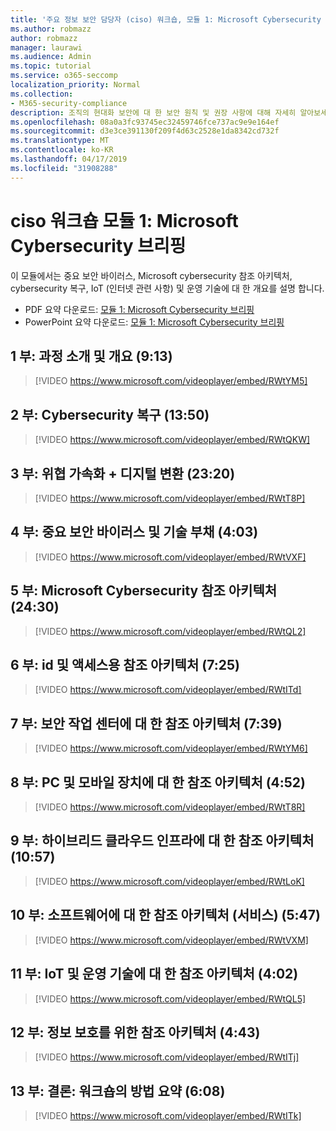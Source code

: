 ```yaml
---
title: '주요 정보 보안 담당자 (ciso) 워크숍, 모듈 1: Microsoft Cybersecurity 브리핑'
ms.author: robmazz
author: robmazz
manager: laurawi
ms.audience: Admin
ms.topic: tutorial
ms.service: o365-seccomp
localization_priority: Normal
ms.collection:
- M365-security-compliance
description: 조직의 현대화 보안에 대 한 보안 원칙 및 권장 사항에 대해 자세히 알아보세요.
ms.openlocfilehash: 08a0a3fc93745ec32459746fce737ac9e9e164ef
ms.sourcegitcommit: d3e3ce391130f209f4d63c2528e1da8342cd732f
ms.translationtype: MT
ms.contentlocale: ko-KR
ms.lasthandoff: 04/17/2019
ms.locfileid: "31908288"
---
```

# <a name="ciso-workshop-module-1-microsoft-cybersecurity-briefing"></a>ciso 워크숍 모듈 1: Microsoft Cybersecurity 브리핑

이 모듈에서는 중요 보안 바이러스, Microsoft cybersecurity 참조 아키텍처, cybersecurity 복구, IoT (인터넷 관련 사항) 및 운영 기술에 대 한 개요를 설명 합니다.

- PDF 요약 다운로드: [모듈 1: Microsoft Cybersecurity 브리핑](media/ciso-workshop-1-cybersecurity-briefing.pdf)
- PowerPoint 요약 다운로드: [모듈 1: Microsoft Cybersecurity 브리핑](https://docs.microsoft.com/office365/securitycompliance/media/ciso-workshop-1-cybersecurity-briefing.pptx)

## <a name="part-1-course-introduction-and-overview-913"></a>1 부: 과정 소개 및 개요 (9:13)

> [!VIDEO https://www.microsoft.com/videoplayer/embed/RWtYM5]

## <a name="part-2-cybersecurity-resilience-1350"></a>2 부: Cybersecurity 복구 (13:50)

> [!VIDEO https://www.microsoft.com/videoplayer/embed/RWtQKW]

## <a name="part-3-accelerating-threats--digital-transformation-2320"></a>3 부: 위협 가속화 + 디지털 변환 (23:20)

> [!VIDEO https://www.microsoft.com/videoplayer/embed/RWtT8P]

## <a name="part-4-critical-security-hygiene-and-technical-debt-403"></a>4 부: 중요 보안 바이러스 및 기술 부채 (4:03)

> [!VIDEO https://www.microsoft.com/videoplayer/embed/RWtVXF]

## <a name="part-5-microsoft-cybersecurity-reference-architecture-2430"></a>5 부: Microsoft Cybersecurity 참조 아키텍처 (24:30)

> [!VIDEO https://www.microsoft.com/videoplayer/embed/RWtQL2]

## <a name="part-6-reference-architecture-for-identity-and-access-725"></a>6 부: id 및 액세스용 참조 아키텍처 (7:25)

> [!VIDEO https://www.microsoft.com/videoplayer/embed/RWtITd]

## <a name="part-7-reference-architecture-for-security-operations-center-739"></a>7 부: 보안 작업 센터에 대 한 참조 아키텍처 (7:39)

> [!VIDEO https://www.microsoft.com/videoplayer/embed/RWtYM6]

## <a name="part-8-reference-architecture-for-pc-and-mobile-devices-452"></a>8 부: PC 및 모바일 장치에 대 한 참조 아키텍처 (4:52)

> [!VIDEO https://www.microsoft.com/videoplayer/embed/RWtT8R]

## <a name="part-9-reference-architecture-for-hybrid-cloud-infrastructure-1057"></a>9 부: 하이브리드 클라우드 인프라에 대 한 참조 아키텍처 (10:57)

> [!VIDEO https://www.microsoft.com/videoplayer/embed/RWtLoK]

## <a name="part-10-reference-architecture-for-software-as-a-service-547"></a>10 부: 소프트웨어에 대 한 참조 아키텍처 (서비스) (5:47)

> [!VIDEO https://www.microsoft.com/videoplayer/embed/RWtVXM]

## <a name="part-11-reference-architecture-for-iot-and-operational-tech-402"></a>11 부: IoT 및 운영 기술에 대 한 참조 아키텍처 (4:02)

> [!VIDEO https://www.microsoft.com/videoplayer/embed/RWtQL5]

## <a name="part-12-reference-architecture-for-info-protection-443"></a>12 부: 정보 보호를 위한 참조 아키텍처 (4:43)

> [!VIDEO https://www.microsoft.com/videoplayer/embed/RWtITj]

## <a name="part-13-conclusion-summary-of-ciso-workshop-approach-608"></a>13 부: 결론: 워크숍의 방법 요약 (6:08)

> [!VIDEO https://www.microsoft.com/videoplayer/embed/RWtITk]